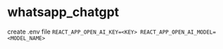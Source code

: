 # whatsapp_chatgpt
create .env file
`
REACT_APP_OPEN_AI_KEY=<KEY>
REACT_APP_OPEN_AI_MODEL=<MODEL_NAME>
`

